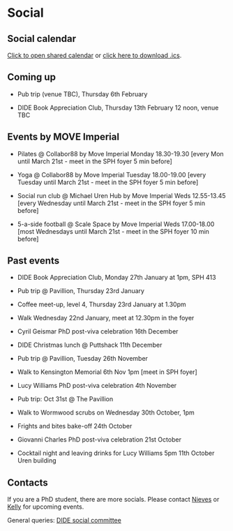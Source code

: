 # Social

## Social calendar

[Click to open shared calendar](https://outlook.office365.com/owa/calendar/d3495141dd604a45b1a70bcec775574c@imperial.ac.uk/96f193142b4a41d9a6e4946634663c5817212224041536648077/calendar.html) or [click here to download .ics](https://outlook.office365.com/owa/calendar/d3495141dd604a45b1a70bcec775574c@imperial.ac.uk/96f193142b4a41d9a6e4946634663c5817212224041536648077/calendar.ics).

## Coming up

* Pub trip (venue TBC), Thursday 6th February

* DIDE Book Appreciation Club, Thursday 13th February 12 noon, venue TBC

## Events by MOVE Imperial

* Pilates @ Collabor88 by Move Imperial Monday 18.30-19.30 [every Mon until March 21st - meet in the SPH foyer 5 min before]

* Yoga @ Collabor88 by Move Imperial Tuesday 18.00-19.00 [every Tuesday until March 21st - meet in the SPH foyer 5 min before]

* Social run club @ Michael Uren Hub by Move Imperial Weds 12.55-13.45 [every Wednesday until March 21st - meet in the SPH foyer 5 min before]

* 5-a-side football @ Scale Space by Move Imperial Weds 17.00-18.00 [most Wednesdays until March 21st - meet in the SPH foyer 10 min before]


## Past events

* DIDE Book Appreciation Club, Monday 27th January at 1pm, SPH 413

* Pub trip @ Pavillion, Thursday 23rd January
  
* Coffee meet-up, level 4, Thursday 23rd January at 1.30pm
  
* Walk Wednesday 22nd January, meet at 12.30pm in the foyer

* Cyril Geismar PhD post-viva celebration 16th December

* DIDE Christmas lunch @ Puttshack 11th December

* Pub trip @ Pavillion, Tuesday 26th November

* Walk to Kensington Memorial 6th Nov 1pm [meet in SPH foyer]

* Lucy Williams PhD post-viva celebration 4th November

* Pub trip: Oct 31st @ The Pavillion

* Walk to Wormwood scrubs on Wednesday 30th October, 1pm

* Frights and bites bake-off 24th October

* Giovanni Charles PhD post-viva celebration 21st October

* Cocktail night and leaving drinks for Lucy Williams
  5pm 11th October Uren building

## Contacts

If you are a PhD student, there are more socials. Please contact [Nieves](mailto:n.derqui-fernandez@imperial.ac.uk) or [Kelly](mailto:k.mccain22@imperial.ac.uk) for upcoming events.

General queries: [DIDE social committee](mailto:dide-social@imperial.ac.uk)
